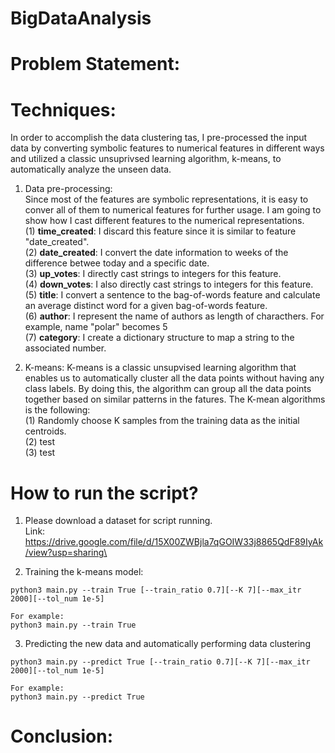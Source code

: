 # BigDataAnalysis
# Problem Statement:

# Techniques:
In order to accomplish the data clustering tas, I pre-processed the input data by converting symbolic features to numerical features in different ways and utilized a classic unsuprivsed learning algorithm, k-means, to automatically analyze the unseen data.

1. Data pre-processing: <br />
Since most of the features are symbolic representations, it is easy to conver all of them to numerical features for further usage. I am going to show how I cast different features to the numerical representations. <br />
(1) **time_created**: I discard this feature since it is similar to feature "date_created". <br />
(2) **date_created**: I convert the date information to weeks of the difference betwee today and a specific date. <br />
(3) **up_votes**: I directly cast strings to integers for this feature. <br />
(4) **down_votes**: I also directly cast strings to integers for this feature. <br />
(5) **title**: I convert a sentence to the bag-of-words feature and calculate an average distinct word for a given bag-of-words feature. <br />
(6) **author**: I represent the name of authors as length of characthers. For example, name "polar" becomes 5 <br />
(7) **category**: I create a dictionary structure to map a string to the associated number. <br />

2. K-means:
K-means is a classic unsupvised learning algorithm that enables us to automatically cluster all the data points without having any class labels. By doing this, the algorithm can group all the data points together based on similar patterns in the fatures. The K-mean algorithms is the following: <br />
(1) Randomly choose K samples from the training data as the initial centroids. <br />
(2) test <br />
(3) test <br />

# How to run the script?
1. Please download a dataset for script running. <br />
Link: https://drive.google.com/file/d/15X00ZWBjla7qGOIW33j8865QdF89IyAk/view?usp=sharing\

2. Training the k-means model:
```
python3 main.py --train True [--train_ratio 0.7][--K 7][--max_itr 2000][--tol_num 1e-5]

For example:
python3 main.py --train True
```

3. Predicting the new data and automatically performing data clustering
```
python3 main.py --predict True [--train_ratio 0.7][--K 7][--max_itr 2000][--tol_num 1e-5]

For example:
python3 main.py --predict True
```

# Conclusion:
